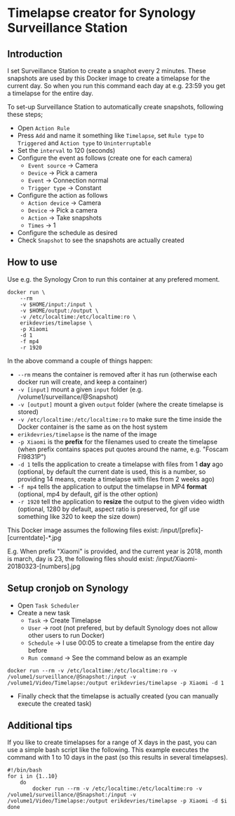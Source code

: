 # Timelapse creator for Synology Surveillance Station

## Introduction
I set Surveillance Station to create a snaphot every 2 minutes. These snapshots are used by this Docker image to create a timelapse for the current day. So when you run this command each day at e.g. 23:59 you get a timelapse for the entire day.

To set-up Surveillance Station to automatically create snapshots, following these steps;
* Open `Action Rule`
* Press `Add` and name it something like `Timelapse`, set `Rule type` to `Triggered` and `Action type` to `Uninterruptable`
* Set the `interval` to 120 (seconds)
* Configure the event as follows (create one for each camera)
    * `Event source` -> Camera
    * `Device` -> Pick a camera
    * `Event` -> Connection normal
    * `Trigger type` -> Constant
* Configure the action as follows
    * `Action device` -> Camera
    * `Device` -> Pick a camera
    * `Action` -> Take snapshots
    * `Times` -> 1
* Configure the schedule as desired
* Check `Snapshot` to see the snapshots are actually created

## How to use

Use e.g. the Synology Cron to run this container at any prefered moment.

```
docker run \
    --rm
    -v $HOME/input:/input \
    -v $HOME/output:/output \
    -v /etc/localtime:/etc/localtime:ro \
    erikdevries/timelapse \
    -p Xiaomi
    -d 1
    -f mp4
    -r 1920
```

In the above command a couple of things happen:
* `--rm` means the container is removed after it has run (otherwise each docker run will create, and keep a container)
* `-v [input]` mount a given `input` folder (e.g. /volume1/surveillance/@Snapshot)
* `-v [output]` mount a given `output` folder (where the create timelapse is stored)
* `-v /etc/localtime:/etc/localtime:ro` to make sure the time inside the Docker container is the same as on the host system
* `erikdevries/timelapse` is the name of the image
* `-p Xiaomi` is the **prefix** for the filenames used to create the timelapse (when prefix contains spaces put quotes around the name, e.g. "Foscam FI9831P")
* `-d 1` tells the application to create a timelapse with files from 1 **day** ago (optional, by default the current date is used, this is a number, so providing 14 means, create a timelapse with files from 2 weeks ago)
* `-f mp4` tells the application to output the timelapse in MP4 **format** (optional, mp4 by default, gif is the other option)
* `-r 1920` tell the application to **resize** the output to the given video width (optional, 1280 by default, aspect ratio is preserved, for gif use something like 320 to keep the size down)

This Docker image assumes the following files exist: /input/[prefix]-[currentdate]-*.jpg

E.g. When prefix "Xiaomi" is provided, and the current year is 2018, month is march, day is 23, the following files should exist: /input/Xiaomi-20180323-[numbers].jpg

## Setup cronjob on Synology

* Open `Task Scheduler`
* Create a new task
    * `Task` -> Create Timelapse
    * `User` -> root (not prefered, but by default Synology does not allow other users to run Docker)
    * `Schedule` -> I use 00:05 to create a timelapse from the entire day before
    * `Run command` -> See the command below as an example

``
docker run --rm -v /etc/localtime:/etc/localtime:ro -v /volume1/surveillance/@Snapshot:/input -v /volume1/Video/Timelapse:/output erikdevries/timelapse -p Xiaomi -d 1
``

* Finally check that the timelapse is actually created (you can manually execute the created task)

## Additional tips

If you like to create timelapses for a range of X days in the past, you can use a simple bash script like the following. This example executes the command with 1 to 10 days in the past (so this results in several timelapses).

```
#!/bin/bash
for i in {1..10}
    do
        docker run --rm -v /etc/localtime:/etc/localtime:ro -v /volume1/surveillance/@Snapshot:/input -v /volume1/Video/Timelapse:/output erikdevries/timelapse -p Xiaomi -d $i
done
```